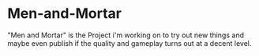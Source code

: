 # Men-and-Mortar
"Men and Mortar" is the Project i'm working on to try out new things and maybe even publish if the quality and gameplay turns out at a decent level.
